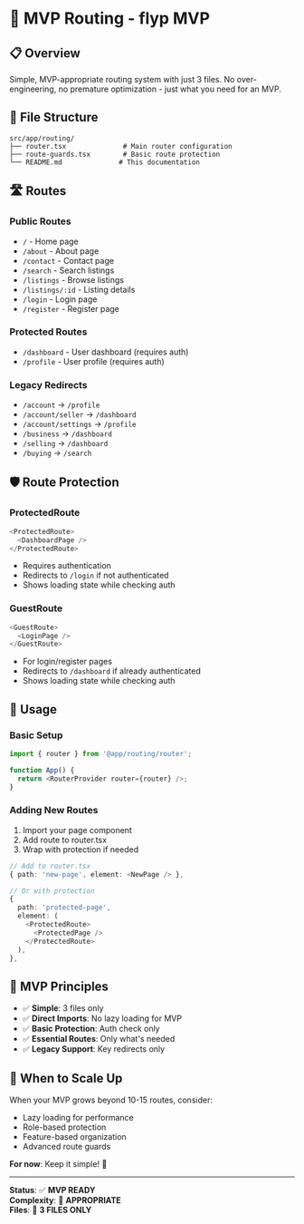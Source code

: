 # 🚀 MVP Routing - flyp MVP

## 📋 **Overview**

Simple, MVP-appropriate routing system with just 3 files. No over-engineering, no premature optimization - just what you need for an MVP.

## 📁 **File Structure**

```
src/app/routing/
├── router.tsx              # Main router configuration
├── route-guards.tsx        # Basic route protection
└── README.md              # This documentation
```

## 🛣️ **Routes**

### **Public Routes**

- `/` - Home page
- `/about` - About page
- `/contact` - Contact page
- `/search` - Search listings
- `/listings` - Browse listings
- `/listings/:id` - Listing details
- `/login` - Login page
- `/register` - Register page

### **Protected Routes**

- `/dashboard` - User dashboard (requires auth)
- `/profile` - User profile (requires auth)

### **Legacy Redirects**

- `/account` → `/profile`
- `/account/seller` → `/dashboard`
- `/account/settings` → `/profile`
- `/business` → `/dashboard`
- `/selling` → `/dashboard`
- `/buying` → `/search`

## 🛡️ **Route Protection**

### **ProtectedRoute**

```typescript
<ProtectedRoute>
  <DashboardPage />
</ProtectedRoute>
```

- Requires authentication
- Redirects to `/login` if not authenticated
- Shows loading state while checking auth

### **GuestRoute**

```typescript
<GuestRoute>
  <LoginPage />
</GuestRoute>
```

- For login/register pages
- Redirects to `/dashboard` if already authenticated
- Shows loading state while checking auth

## 🚀 **Usage**

### **Basic Setup**

```typescript
import { router } from '@app/routing/router';

function App() {
  return <RouterProvider router={router} />;
}
```

### **Adding New Routes**

1. Import your page component
2. Add route to router.tsx
3. Wrap with protection if needed

```typescript
// Add to router.tsx
{ path: 'new-page', element: <NewPage /> },

// Or with protection
{
  path: 'protected-page',
  element: (
    <ProtectedRoute>
      <ProtectedPage />
    </ProtectedRoute>
  ),
},
```

## 🎯 **MVP Principles**

- ✅ **Simple**: 3 files only
- ✅ **Direct Imports**: No lazy loading for MVP
- ✅ **Basic Protection**: Auth check only
- ✅ **Essential Routes**: Only what's needed
- ✅ **Legacy Support**: Key redirects only

## 🔄 **When to Scale Up**

When your MVP grows beyond 10-15 routes, consider:

- Lazy loading for performance
- Role-based protection
- Feature-based organization
- Advanced route guards

**For now**: Keep it simple! 🚀

---

**Status**: ✅ **MVP READY**  
**Complexity**: 🎯 **APPROPRIATE**  
**Files**: 📁 **3 FILES ONLY**
